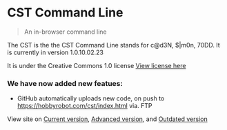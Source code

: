 # CST Command Line
> An in-browser command line

The CST is the the CST Command Line stands for c@d3N, $|m0n, 70DD. It is currently in version 1.0.10.02.23

It is under the Creative Commons 1.0 license [View license here](https://github.com/sevinATEnine-alt/sevinATEnine-alt.github.io/blob/main/LICENSE)

### We have now added new featues:

- GitHub automatically uploads new code, on push to https://hobbyrobot.com/cst/index.html via. FTP

View site on [Current version](https://sevinatenine-alt.github.io/index.html), [Advanced version](https://hobbyrobot.com/cst/index.html), and [Outdated version](https://sevinatenine.github.io/index.html)
